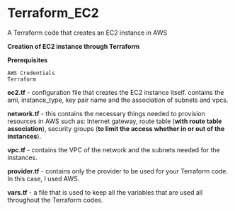 # Terraform_EC2
A Terraform code that creates an EC2 instance in AWS

**Creation of EC2 instance through Terraform**

**Prerequisites**

    AWS Credentials
    Terraform
  
**ec2.tf** - configuration file that creates the EC2 instance itself. contains the ami, instance_type, key pair name and the association of subnets and vpcs. 

**network.tf** - this contains the necessary things needed to provision resources in AWS such as: Internet gateway, route table (__with route table association__), security groups (__to limit the access whether in or out of the instances__).

**vpc.tf** - contains the VPC of the network and the subnets needed for the instances. 

**provider.tf** - contains only the provider to be used for your Terraform code. In this case, I used AWS. 

**vars.tf** - a file that is used to keep all the variables that are used all throughout the Terraform codes. 

